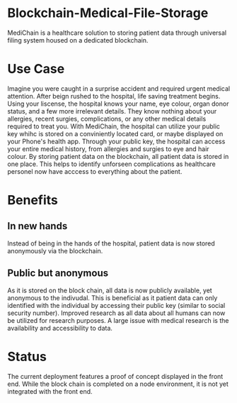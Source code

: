 # Blockchain-Medical-File-Storage
MediChain is a healthcare solution to storing patient data through universal filing system housed on a dedicated blockchain. 

# Use Case
Imagine you were caught in a surprise accident and required urgent medical attention. After beign rushed to the hospital, life saving treatment begins. Using your liscense, the hospital knows your name, eye colour, organ donor status, and a few more irrelevant details. They know nothing about your allergies, recent surgies, complications, or any other medical details required to treat you. With MediChain, the hospital can utilize your public key whihc is stored on a conviniently located card, or maybe displayed on your Phone's health app. Through your public key, the hospital can access your entire medical history, from allergies and surgies to eye and hair colour. By storing patient data on the blockchain, all patient data is stored in one place. This helps to identify unforseen complications as healthcare personel now have acccess to everything about the patient. 

# Benefits 

## In new hands
Instead of being in the hands of the hospital, patient data is now stored anonymously via the blockchain. 

## Public but anonymous 
As it is stored on the block chain, all data is now publicly available, yet anonymous to the indivudal. This is beneficial as it patient data can only identified with the individual by accessing their public key (similar to social security number). Improved research as all data about all humans can now be utilized for research purposes. A large issue with medical research is the availability and accessibility to data. 


# Status
The current deployment features a proof of concept displayed in the front end. While the block chain is completed on a node environment, it is not yet integrated with the front end. 
